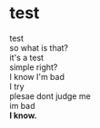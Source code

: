 # test
test <br>
so what is that? <br>
it's a test <br>
simple right? <br>
I know I'm bad <br>
I try <br>
plesae dont judge me <br>
im bad <br>
<e><b>I know.</e></b> <br>

